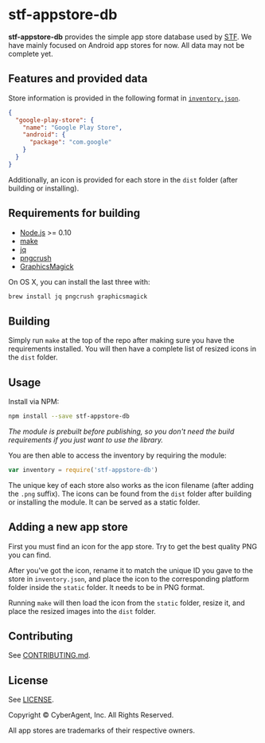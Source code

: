 # stf-appstore-db

**stf-appstore-db** provides the simple app store database used by [STF](https://github.com/openstf/stf). We have mainly focused on Android app stores for now. All data may not be complete yet.

## Features and provided data

Store information is provided in the following format in [`inventory.json`](inventory.json).

```json
{
  "google-play-store": {
    "name": "Google Play Store",
    "android": {
      "package": "com.google"
    }
  }
}
```

Additionally, an icon is provided for each store in the `dist` folder (after building or installing).

## Requirements for building

* [Node.js](https://nodejs.org/) >= 0.10
* [make](http://www.gnu.org/software/make/)
* [jq](http://stedolan.github.io/jq/)
* [pngcrush](http://pmt.sourceforge.net/pngcrush/)
* [GraphicsMagick](http://www.graphicsmagick.org/)

On OS X, you can install the last three with:

```bash
brew install jq pngcrush graphicsmagick
```

## Building

Simply run `make` at the top of the repo after making sure you have the requirements installed. You will then have a complete list of resized icons in the `dist` folder.

## Usage

Install via NPM:

```bash
npm install --save stf-appstore-db
```

_The module is prebuilt before publishing, so you don't need the build requirements if you just want to use the library._

You are then able to access the inventory by requiring the module:

```js
var inventory = require('stf-appstore-db')
```

The unique key of each store also works as the icon filename (after adding the `.png` suffix). The icons can be found from the `dist` folder after building or installing the module. It can be served as a static folder.

## Adding a new app store

First you must find an icon for the app store. Try to get the best quality PNG you can find.

After you've got the icon, rename it to match the unique ID you gave to the store in `inventory.json`, and place the icon to the corresponding platform folder inside the `static` folder. It needs to be in PNG format.

Running `make` will then load the icon from the `static` folder, resize it, and place the resized images into the `dist` folder.

## Contributing

See [CONTRIBUTING.md](CONTRIBUTING.md).

## License

See [LICENSE](LICENSE).

Copyright © CyberAgent, Inc. All Rights Reserved.

All app stores are trademarks of their respective owners.
